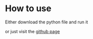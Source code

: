 # How to use

Either download the python file and run it

or just visit the [github page](https://blakexe.github.io/SSG2-Base64-Shape-Collision-Converter/)

